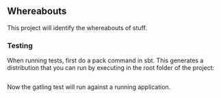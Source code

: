 ## Whereabouts

This project will identify the whereabouts of stuff.



### Testing
When running tests, first do a pack command in sbt. This generates a distribution that you can run by
executing in the root folder of the project:
```target/pack/bin/where-abouts-server-app
```
Now the gatling test will run against a running application.